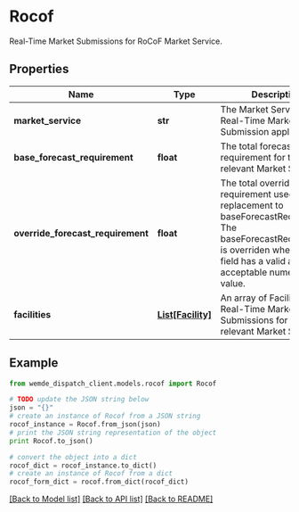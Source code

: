 # Rocof

Real-Time Market Submissions for RoCoF Market Service.

## Properties

Name | Type | Description | Notes
------------ | ------------- | ------------- | -------------
**market_service** | **str** | The Market Service the Real-Time Market Submission applies to. | 
**base_forecast_requirement** | **float** | The total forecast requirement for the relevant Market Service. | 
**override_forecast_requirement** | **float** | The total override forecast requirement used in replacement to baseForecastRequirement. The baseForecastRequirement is overriden when this field has a valid and acceptable numerical value. | 
**facilities** | [**List[Facility]**](Facility.md) | An array of Facilities with Real-Time Market Submissions for the relevant Market Service. | 

## Example

```python
from wemde_dispatch_client.models.rocof import Rocof

# TODO update the JSON string below
json = "{}"
# create an instance of Rocof from a JSON string
rocof_instance = Rocof.from_json(json)
# print the JSON string representation of the object
print Rocof.to_json()

# convert the object into a dict
rocof_dict = rocof_instance.to_dict()
# create an instance of Rocof from a dict
rocof_form_dict = rocof.from_dict(rocof_dict)
```
[[Back to Model list]](../README.md#documentation-for-models) [[Back to API list]](../README.md#documentation-for-api-endpoints) [[Back to README]](../README.md)


